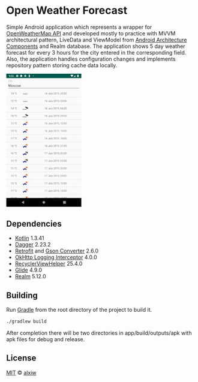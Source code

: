 # Open Weather Forecast

Simple Android application which represents a wrapper for [OpenWeatherMap API](https://openweathermap.org/api) and developed mostly to practice with MVVM architectural pattern, LiveData and ViewModel from [Android Architecture Components](https://github.com/googlesamples/android-architecture-components) and Realm database. The application shows 5 day weather forecast for every 3 hours for the city entered in the corresponding field. Also, the application handles configuration changes and implements repository pattern storing cache data locally.

<img src="img/sample.png" alt="drawing" width="200"/>

## Dependencies

* [Kotlin](https://github.com/JetBrains/kotlin) 1.3.41
* [Dagger](https://github.com/google/dagger) 2.23.2
* [Retrofit](https://github.com/square/retrofit) and [Gson Converter](https://github.com/square/retrofit/tree/master/retrofit-converters/gson) 2.6.0
* [OkHttp Logging Interceptor](https://github.com/square/okhttp/tree/master/okhttp-logging-interceptor) 4.0.0
* [RecyclerViewHelper](https://github.com/nisrulz/recyclerviewhelper) 25.4.0
* [Glide](https://github.com/bumptech/glide) 4.9.0
* [Realm](https://github.com/realm/realm-java) 5.12.0

## Building

Run [Gradle](https://github.com/gradle/gradle) from the root directory of the project to build it.

``` bash
./gradlew build
```

After completion there will be two directories in app/build/outputs/apk with apk files for debug and release.

## License

[MIT](LICENSE) © [alxiw](https://github.com/alxiw)